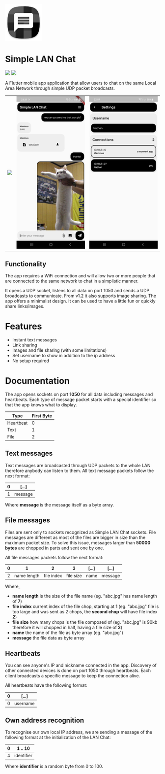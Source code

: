 <img src="/android/app/src/main/res/mipmap-xxxhdpi/ic_launcher.png" width="120" height="120"></img> 
# Simple LAN Chat
[![](https://img.shields.io/badge/architecture-flutterfall-yellow?style=for-the-badge)](https://github.com/nathanielxd/flutterfall) [![](https://img.shields.io/badge/get_it_on-google_play-green?style=for-the-badge)](https://play.google.com/store/apps/details?id=com.nathanielxd.SimpleLANChat)

A Flutter mobile app application that allow users to chat on the same Local Area Network through simple UDP packet broadcasts.

<div style="text-align: center">
  <table>
    <tr>
      <td style="text-align: center">
        <img src="docs/screen_record_quick.gif" width="250"/>
      </td>
      <td style="text-align: center">
        <img src="docs/screenshot_chat.jpg" width="250"/>
      </td>
      <td style="text-align: center">
        <img src="docs/screenshot_options.jpg" width="250"/>
      </td>
    </tr>
  </table>
</div>


## Functionality
The app requires a WiFi connection and will allow two or more people that are connected to the same network to chat in a simplistic manner.

It opens a UDP socket, listens to all data on port 1050 and sends a UDP broadcasts to communicate. From v1.2 it also supports image sharing. The app offers a minimalist design. It can be used to have a little fun or quickly share links/images.

# Features
- Instant text messages
- Link sharing
- Images and file sharing (with some limitations)
- Set username to show in addition to the ip address
- No setup required

# Documentation
The app opens sockets on port **1050** for all data including messages and heartbeats.
Each type of message packet starts with a special identifier so that the app knows what to display.

Type      | First Byte
----------|----------------
Heartbeat | 0
Text      | 1
File      | 2

## Text messages
Text messages are broadcasted through UDP packets to the whole LAN therefore anybody can listen to them. 
All text message packets follow the next format:

0 |[...]
--|--------
1 | message

Where **message** is the message itself as a byte array.

## File messages
Files are sent only to sockets recognized as Simple LAN Chat sockets. File messages are different as most of the files are bigger in size than the maximum packet size. 
To solve this issue, messages larger than **50000 bytes** are chopped in parts and sent one by one.

All file messages packets follow the next format:

0   | 1           | 2          | 3           | [...] | [...]
----|-------------|------------|-------------|-------|-------
2   | name length | file index | file size   | name  | message

Where,

- **name length** is the size of the file name (eg. "abc.jpg" has name length of **7**)
- **file index** current index of the file chop, starting at 1 (eg. "abc.jpg" file is too large and was sent as 2 chops, the **second chop** will have file index **2**)
- **file size** how many chops is the file composed of (eg. "abc.jpg" is 90kb therefore it will chopped in half, having a file size of **2**)
- **name** the name of the file as byte array (eg. "abc.jpg")
- **message** the file data as byte array

## Heartbeats
You can see anyone's IP and nickname connected in the app.
Discovery of other connected devices is done on port 1050 through heartbeats. Each client broadcasts a specific message to keep the connection alive.

All heartbeats have the following format:

0 | [...]
--|---------
0 | username

## Own address recognition

To recognise our own local IP address, we are sending a message of the following format at the initialization of the LAN Chat:

0 | 1 .. 10
--|---------
4 | identifier

Where **identifier** is a random byte from 0 to 100.
